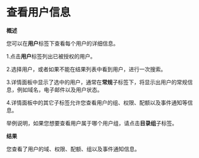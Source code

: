 # 查看用户信息

**概述**

您可以在**用户**标签下查看每个用户的详细信息。

1.点击**用户**标签列出已被授权的用户。

2.选择用户，或者如果不能在结果列表中看到用户，进行一次搜索。

3.详情面板中显示了选中的用户，通常在**常规**子标签下，将显示出用户的常规信息，例如域名，电子邮件以及用户状态。

4.详情面板中的其它子标签允许您查看用户的组、权限、配额以及事件通知等信息。

举例说明，如果您想要查看用户属于哪个用户组，请点击**目录组**子标签。

**结果**

您查看了用户的域、权限、配额、组以及事件通知信息。
